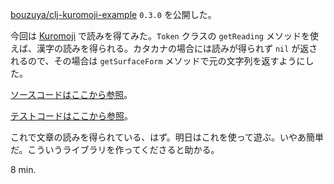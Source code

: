 [bouzuya/clj-kuromoji-example](https://github.com/bouzuya/clj-kuromoji-example/tree/0.3.0) `0.3.0` を公開した。

今回は [Kuromoji][kuromoji] で読みを得てみた。`Token` クラスの `getReading` メソッドを使えば、漢字の読みを得られる。カタカナの場合には読みが得られず `nil` が返されるので、その場合は `getSurfaceForm` メソッドで元の文字列を返すようにした。

[ソースコードはここから参照](https://github.com/bouzuya/clj-kuromoji-example/blob/0.3.0/src/kuromoji_example/reading.clj)。

[テストコードはここから参照](https://github.com/bouzuya/clj-kuromoji-example/blob/0.3.0/test/kuromoji_example/reading_test.clj)。

これで文章の読みを得られている、はず。明日はこれを使って遊ぶ。いやあ簡単だ。こういうライブラリを作ってくださると助かる。

8 min.

[kuromoji]: http://www.atilika.com/products/kuromoji.html



